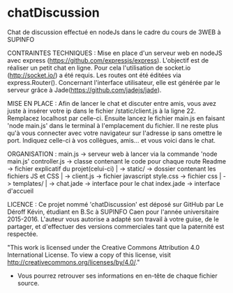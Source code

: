 # chatDiscussion
Chat de discussion effectué en nodeJs dans le cadre du cours de 3WEB à SUPINFO


CONTRAINTES TECHNIQUES :
    Mise en place d'un serveur web en nodeJS avec express (https://github.com/expressjs/express). L'objectif est de réaliser un petit chat en ligne.
Pour cela l'utilisation de socket.io (http://socket.io/) a été requis. Les routes ont été éditées via express.Router().
Concernant l'interface utilisateur, elle est générée par le serveur grâce à Jade(https://github.com/jadejs/jade).


MISE EN PLACE :
    Afin de lancer le chat et discuter entre amis, vous avez juste à insérer votre ip dans le fichier /static/client.js à la ligne 22. Remplacez localhost par celle-ci.
    Ensuite lancez le fichier main.js en faisant 'node main.js' dans le terminal à l'emplacement du fichier.
    Il ne reste plus qu'à vous connecter avec votre navigateur sur l'adresse ip sans omettre le port. Indiquez celle-ci à vos collègues, amis... et vous voici dans le chat.


ORGANISATION :
    main.js          ->  serveur web à lancer via la commande 'node main.js'
    controller.js    ->  classe contenant le code pour chaque route
    Readme           ->  fichier explicatif du projet(celui-ci)
    |
    -> static/       ->  dossier contenant les fichiers JS et CSS
       |
       -> client.js  ->  fichier javascript
          style.css  ->  fichier css
    |
    -> templates/
       |
       -> chat.jade  ->  interface pour le chat
          index.jade ->  interface d'accueil


LICENCE :
    Ce projet nommé 'chatDiscussion' est déposé sur GitHub par Le Déroff Kévin, étudiant en B.Sc à SUPINFO Caen pour l'année universitaire 2015-2016.
L'auteur vous autorise a adapté son travail à votre guise, de le partager, et d'effectuer des versions commerciales tant que la paternité est respectée.

"This work is licensed under the Creative Commons Attribution 4.0 International License. To view a copy of this license, visit http://creativecommons.org/licenses/by/4.0/."

 + Vous pourrez retrouver ses informations en en-tête de chaque fichier source.
